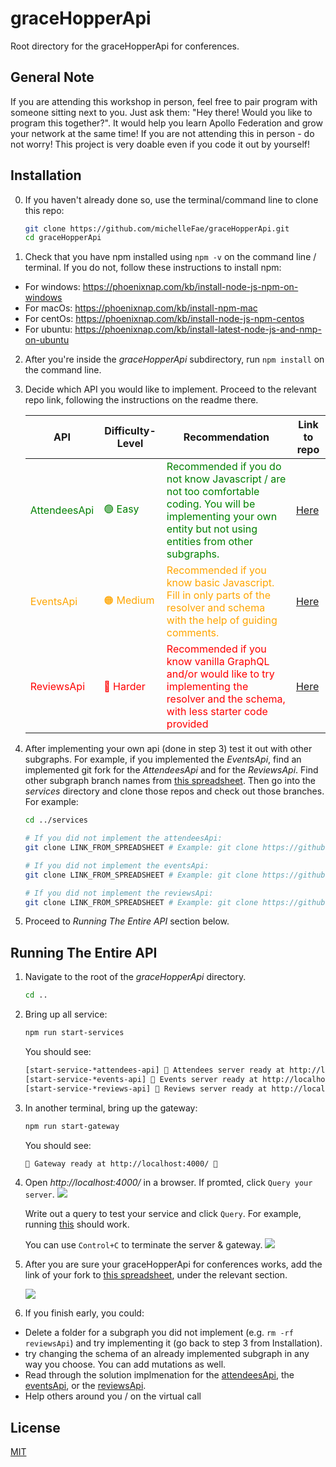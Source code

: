 # graceHopperApi

Root directory for the graceHopperApi for conferences.

## General Note
If you are attending this workshop in person, feel free to pair program with someone sitting next to you. Just ask them: "Hey there! Would you like to program this together?". It would help you learn Apollo Federation and grow your network at the same time! If you are not attending this in person - do not worry! This project is very doable even if you code it out by yourself!

## Installation

0) If you haven't already done so, use the terminal/command line to clone this repo:
    ```bash
    git clone https://github.com/michelleFae/graceHopperApi.git
    cd graceHopperApi
    ```
    
1) Check that you have npm installed using `npm -v` on the command line / terminal. 
If you do not, follow these instructions to install npm:
- For windows: https://phoenixnap.com/kb/install-node-js-npm-on-windows
- For macOs: https://phoenixnap.com/kb/install-npm-mac
- For centOs: https://phoenixnap.com/kb/install-node-js-npm-centos
- For ubuntu: https://phoenixnap.com/kb/install-latest-node-js-and-nmp-on-ubuntu

2) After you're inside the _graceHopperApi_ subdirectory, run `npm install` on the command line.

3) Decide which API you would like to implement. Proceed to the relevant repo link, following the instructions on the readme there.
    

    | API | Difficulty-Level | Recommendation | Link to repo |
    | -------- | ---------- | ---- | ------- |
    | <div style="color:green">AttendeesApi</div>    | <div style="color:green">🟢 Easy</div> | <div style="color:green">Recommended if you do not know Javascript / are not too comfortable coding. You will be implementing your own entity but not using entities from other subgraphs.</div>     | [Here](https://github.com/michelleFae/attendeesApi)     |
    | <div style="color:orange">EventsApi <div> | <div style="color:orange">🟠 Medium</div> | <div style="color:orange">Recommended if you know basic Javascript. Fill in only parts of the resolver and schema with the help of guiding comments.</div>| [Here](https://github.com/michelleFae/eventsApi)|
    | <div style="color:red">ReviewsApi</div>    | <div style="color:red">🔴 Harder</div> | <div style="color:red">Recommended if you know vanilla GraphQL and/or would like to try implementing the resolver and the schema, with less starter code provided</div> | [Here](https://github.com/michelleFae/reviewsApi)     |


4) After implementing your own api (done in step 3) test it out with other subgraphs. For example, if you implemented the _EventsApi_, find an implemented git fork for the _AttendeesApi_ and for the _ReviewsApi_. Find other subgraph branch names from [this spreadsheet](https://docs.google.com/spreadsheets/d/1dvTavqVvkwyG3IbhhRciA376hHxVKvFfnhXGbZZLX7k/edit#gid=0). Then go into the _services_ directory and clone those repos and check out those branches. For example:
    ```bash
    cd ../services

    # If you did not implement the attendeesApi:
    git clone LINK_FROM_SPREADSHEET # Example: git clone https://github.com/michFae2/attendeesApi.git

    # If you did not implement the eventsApi:
    git clone LINK_FROM_SPREADSHEET # Example: git clone https://github.com/michFae2/eventsApi.git 

    # If you did not implement the reviewsApi:
    git clone LINK_FROM_SPREADSHEET # Example: git clone https://github.com/michFae2/reviewsApi.git
    ```

5) Proceed to *Running The Entire API* section below.

## Running The Entire API
1) Navigate to the root of the _graceHopperApi_ directory. 
    ```bash
    cd ..
    ```

2) Bring up all service: 
    ```bash
    npm run start-services
    ```
    
    You should see:
    ```bash
    [start-service-*attendees-api] 🎀 Attendees server ready at http://localhost:5001/ 👩‍💻🧑‍💻
    [start-service-*events-api] 🎀 Events server ready at http://localhost:5002/ 🎫🎉
    [start-service-*reviews-api] 🎀 Reviews server ready at http://localhost:5003/ ✔️⭐
    ```

3) In another terminal, bring up the gateway:
    ```bash
    npm run start-gateway
    ```
    You should see:
    ```bash
    🎀 Gateway ready at http://localhost:4000/ 🏁
    ```
    
4) Open _http://localhost:4000/_ in a browser. If promted, click `Query your server`. 
    ![](https://i.imgur.com/JOiWRsP.png)

    Write out a query to test your service and click `Query`. For example, running [this](https://studio.apollographql.com/sandbox/explorer?endpoint=http%3A%2F%2Flocalhost%3A4000%2F&explorerURLState=N4IgJg9gxgrgtgUwHYBcQC4QEcYIE4CeABAIq6EAUAJAIYorJgIICSY6RLAIgIQA0RKggBuyFGw7d%2BgvCICWCAO4TOvAJRFgAHSREiAcwQoAgvUbMAQgTYU6DJE1btBd8043bdeoq4fM2Ot4%2BhoHeKAQADgihAL6hhigAoqKoVjYiYipCKeJgHqF6SDSIBT5mfggAzpqlejQhXkFFJY1Eca2ywgqK1Z5BelAQcIiotUSd3fg1rU3F0TNtpe16ywZGpvaOvaXN8yvxRsli2627sQcoAErySmlgFBNKWY-KedNBg8NipS9Tff1nBbhKJjF6VKwbNzvfoDIYjFBjVb7LyrBLXLpKE5BPB0ORIfTnJAxEB8EDCGh4OQ0ABGABsqhgQP8tCBfI4AhgiCzjABmFl8UIsjKoDkcFmJACs-MFIBeoq5IEuAEYWTpBUSQDEgA) should work.
    
    You can use `Control+C` to terminate the server & gateway.
    ![](https://i.imgur.com/wplk28N.png)

5) After you are sure your graceHopperApi for conferences works, add the link of your fork to [this spreadsheet](https://docs.google.com/spreadsheets/d/1dvTavqVvkwyG3IbhhRciA376hHxVKvFfnhXGbZZLX7k/edit#gid=0), under the relevant section.

    ![](https://i.imgur.com/9fonnEf.gif)
    
6) If you finish early, you could:
- Delete a folder for a subgraph you did not implement (e.g. `rm -rf reviewsApi`) and try implementing it (go back to step 3 from Installation).
- try changing the schema of an already implemented subgraph in any way you choose. You can add mutations as well.
- Read through the solution implmenation for the [attendeesApi](https://github.com/michFae2/attendeesApi), the [eventsApi](https://github.com/michFae2/eventsApi), or the [reviewsApi](https://github.com/michFae2/reviewsApi).
- Help others around you / on the virtual call

## License
[MIT](https://choosealicense.com/licenses/mit/)